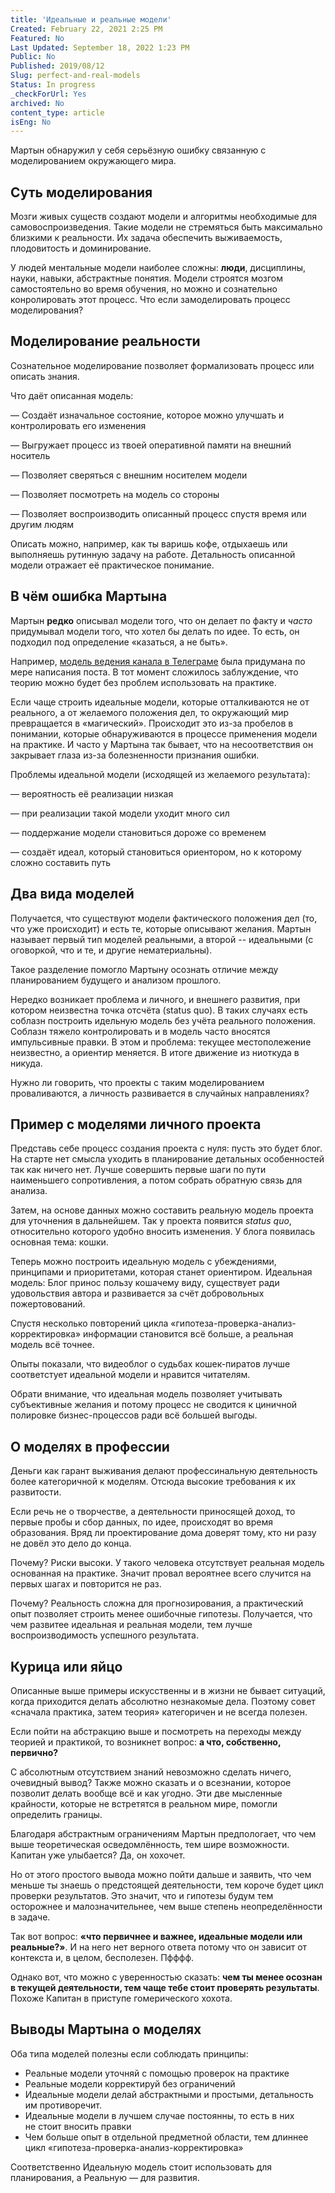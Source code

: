 ```yaml
---
title: 'Идеальные и реальные модели'
Created: February 22, 2021 2:25 PM
Featured: No
Last Updated: September 18, 2022 1:23 PM
Public: No
Published: 2019/08/12
Slug: perfect-and-real-models
Status: In progress
_checkForUrl: Yes
archived: No
content_type: article
isEng: No
---
```


Мартын обнаружил у себя серьёзную ошибку связанную с моделированием окружающего мира.

## Суть моделирования

Мозги живых существ создают модели и алгоритмы необходимые для самовоспроизведения. Такие модели не стремяться быть максимально близкими к реальности. Их задача обеспечить выживаемость, плодовитость и доминирование.

У людей ментальные модели наиболее сложны: ****люди****, дисциплины, науки, навыки, абстрактные понятия. Модели строятся мозгом самостоятельно во время обучения, но можно и сознательно конролировать этот процесс. Что если замоделировать процесс моделирования?

## Моделирование реальности

Сознательное моделирование позволяет формализовать процесс или описать знания.

Что даёт описанная модель:

— Создаёт изначальное состояние, которое можно улучшать и контролировать его изменения

— Выгружает процесс из твоей оперативной памяти на внешний носитель

— Позволяет сверяться с внешним носителем модели

— Позволяет посмотреть на модель со стороны

— Позволяет воспроизводить описанный процесс спустя время или другим людям

Описать можно, например, как ты варишь кофе, отдыхаешь или выполняешь рутинную задачу на работе. Детальность описанной модели отражает её практическое понимание.

## В чём ошибка Мартына

Мартын ****редко**** описывал модели того, что он делает по факту и *_часто_* придумывал модели того, что хотел бы делать по идее. То есть, он подходил под определение «казаться, а не быть».

Например, [модель ведения канала в Телеграме](https://t.me/metabaza/148) была придумана по мере написания поста. В тот момент сложилось заблуждение, что теорию можно будет без проблем использовать на практике.

Если чаще строить идеальные модели, которые отталкиваются не от реального, а от желаемого положения дел, то окружающий мир превращается в «магический». Происходит это из-за пробелов в понимании, которые обнаруживаются в процессе применения модели на практике. И часто у Мартына так бывает, что на несоответствия он закрывает глаза из-за болезненности признания ошибки.

Проблемы идеальной модели (исходящей из желаемого результата):

— вероятность её реализации низкая

— при реализации такой модели уходит много сил

— поддержание модели становиться дороже со временем

— создаёт идеал, который становиться ориентором, но к которому сложно составить путь

## Два вида моделей

Получается, что существуют модели фактического положения дел (то, что уже происходит) и есть те, которые описывают желания. Мартын называет первый тип моделей реальными, а второй -- идеальными (с оговоркой, что и те, и другие нематериальны).

Такое разделение помогло Мартыну осознать отличие между планированием будущего и анализом прошлого.

Нередко возникает проблема и личного, и внешнего развития, при котором неизвестна точка отсчёта (status quo). В таких случаях есть соблазн построить идельную модель без учёта реального положения. Соблазн тяжело контролировать и в модель часто вносятся импульсивные правки. В этом и проблема: текущее местополежение неизвестно, а ориентир меняется. В итоге движение из ниоткуда в никуда.

Нужно ли говорить, что проекты с таким моделированием проваливаются, а личность развивается в случайных направлениях?

## Пример с моделями личного проекта

Представь себе процесс создания проекта с нуля: пусть это будет блог. На старте нет смысла уходить в планирование детальных особенностей так как ничего нет. Лучше совершить первые шаги по пути наименьшего сопротивления, а потом собрать обратную связь для анализа.

Затем, на основе данных можно составить реальную модель проекта для уточнения в дальнейшем. Так у проекта появится *_status quo_*, относительно которого удобно вносить изменения. У блога появилась основная тема: кошки.

Теперь можно построить идеальную модель с убеждениями, принципами и приоритетами, которая станет ориентиром. Идеальная модель: Блог принос пользу кошачему виду, существует ради удовольствия автора и развивается за счёт добровольных пожертовований.

Спустя несколько повторений цикла «гипотеза-проверка-анализ-корректировка» информации становится всё больше, а реальная модель всё точнее.

Опыты показали, что видеоблог о судьбах кошек-пиратов лучше соответстует идеальной модели и нравится читателям.

Обрати внимание, что идеальная модель позволяет учитывать субъективные желания и потому процесс не сводится к циничной полировке бизнес-процессов ради всё большей выгоды.

## О моделях в профессии

Деньги как гарант выживания делают профессинальную деятельность более категоричной к моделям. Отсюда высокие требования к их развитости.

Если речь не о творчестве, а деятельности приносящей доход, то первые пробы и сбор данных, по идее, происходят во время образования. Вряд ли проектирование дома доверят тому, кто ни разу не довёл это дело до конца.

Почему? Риски высоки. У такого человека отсутствует реальная модель основанная на практике. Значит провал вероятнее всего случится на первых шагах и повторится не раз.

Почему? Реальность сложна для прогнозирования, а практический опыт позволяет строить менее ошибочные гипотезы. Получается, что чем развитее идеальная и реальная модели, тем лучше воспроизводимость успешного результата.

## Курица или яйцо

Описанные выше примеры искусственны и в жизни не бывает ситуаций, когда приходится делать абсолютно незнакомые дела. Поэтому совет «сначала практика, затем теория» категоричен и не всегда полезен.

Если пойти на абстракцию выше и посмотреть на переходы между теорией и практикой, то возникнет вопрос: ****а что, собственно, первично?****

С абсолютным отсутствием знаний невозможно сделать ничего, очевидный вывод? Также можно сказать и о всезнании, которое позволит делать вообще всё и как угодно. Эти две мысленные крайности, которые не встретятся в реальном мире, помогли определить границы.

Благодаря абстрактным ограничениям Мартын предпологает, что чем выше теоретическая осведомлённость, тем шире возможности. Капитан уже улыбается? Да, он хохочет.

Но от этого простого вывода можно пойти дальше и заявить, что чем меньше ты знаешь о предстоящей деятельности, тем короче будет цикл проверки результатов. Это значит, что и гипотезы будум тем осторожнее и малозначительнее, чем выше степень неопределённости в задаче.

Так вот вопрос: ****«что первичнее и важнее, идеальные модели или реальные?»****. И на него нет верного ответа потому что он зависит от контекста и, в целом, бесполезен. Пфффф.

Однако вот, что можно с уверенностью сказать: ****чем ты менее осознан в текущей деятельности, тем чаще тебе стоит проверять результаты****. Похоже Капитан в приступе гомерического хохота.

## Выводы Мартына о моделях

Оба типа моделей полезны если соблюдать принципы:

- Реальные модели уточняй с помощью проверок на практике
- Реальные модели корректируй без ограничений
- Идеальные модели делай абстрактными и простыми, детальность им противоречит.
- Идеальные модели в лучшем случае постоянны, то есть в них не стоит вносить правки
- Чем больше опыт в отдельной предметной области, тем длиннее цикл «гипотеза-проверка-анализ-корректировка»

Соответственно Идеальную модель стоит использовать для планирования, а Реальную — для развития.
